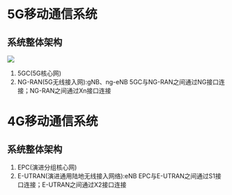 
# 5G移动通信系统
## 系统整体架构
![](01.png)
1. 5GC(5G核心网)
2. NG-RAN(5G无线接入网):gNB、ng-eNB
5GC与NG-RAN之间通过NG接口连接；NG-RAN之间通过Xn接口连接

# 4G移动通信系统
## 系统整体架构
1. EPC(演进分组核心网)
2. E-UTRAN(演进通用陆地无线接入网络):eNB
EPC与E-UTRAN之间通过S1接口连接；E-UTRAN之间通过X2接口连接

